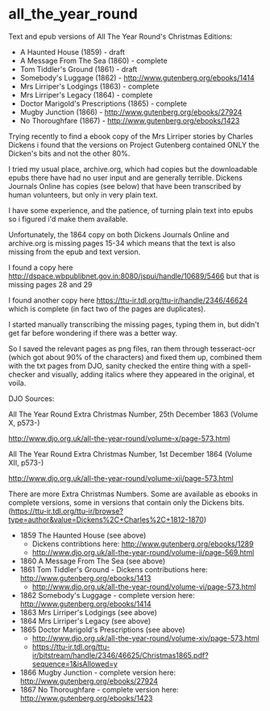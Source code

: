 # all_the_year_round
Text and epub versions of All The Year Round's Christmas Editions:
- A Haunted House (1859) - draft
- A Message From The Sea (1860) - complete
- Tom Tiddler's Ground (1861) - draft
- Somebody's Luggage (1862) - http://www.gutenberg.org/ebooks/1414
- Mrs Lirriper's Lodgings (1863) - complete
- Mrs Lirriper's Legacy (1864) - complete
- Doctor Marigold's Prescriptions (1865) - complete
- Mugby Junction (1866) - http://www.gutenberg.org/ebooks/27924
- No Thoroughfare (1867) - http://www.gutenberg.org/ebooks/1423

Trying recently to find a ebook copy of the Mrs Lirriper stories by Charles Dickens i found that the versions on Project Gutenberg contained ONLY the Dicken's bits and not the other 80%.

I tried my usual place, archive.org, which had copies but the downloadable epubs there have had no user input and are generally terrible. Dickens Journals Online has copies (see below) that have been transcribed by human volunteers, but only in very plain text.

I have some experience, and the patience, of turning plain text into epubs so i figured i'd make them available.

Unfortunately, the 1864 copy on both Dickens Journals Online and archive.org is missing pages 15-34 which means that the text is also missing from the epub and text version.

I found a copy here http://dspace.wbpublibnet.gov.in:8080/jspui/handle/10689/5466 but that is missing pages 28 and 29

I found another copy here https://ttu-ir.tdl.org/ttu-ir/handle/2346/46624 which is complete (in fact two of the pages are duplicates). 

I started manually transcribing the missing pages, typing them in, but didn't get far before wondering if there was a better way.

So I saved the relevant pages as png files, ran them through tesseract-ocr (which got about 90% of the characters) and fixed them up, combined them with the txt pages from DJO, sanity checked the entire thing with a spell-checker and visually, adding italics where they appeared in the original, et voila.

DJO Sources:

All The Year Round Extra Christmas Number, 25th December 1863 (Volume X, p573-)

http://www.djo.org.uk/all-the-year-round/volume-x/page-573.html

All The Year Round Extra Christmas Number, 1st December 1864 (Volume XII, p573-)

http://www.djo.org.uk/all-the-year-round/volume-xii/page-573.html

There are more Extra Christmas Numbers. Some are available as ebooks in complete versions, some in versions that contain only the Dickens bits.
(https://ttu-ir.tdl.org/ttu-ir/browse?type=author&value=Dickens%2C+Charles%2C+1812-1870)
* 1859 The Haunted House (see above)
  * Dickens contribtions here: http://www.gutenberg.org/ebooks/1289
  * http://www.djo.org.uk/all-the-year-round/volume-ii/page-569.html
* 1860 A Message From The Sea (see above)
* 1861 Tom Tiddler's Ground - Dickens contributions here: http://www.gutenberg.org/ebooks/1413
  * http://www.djo.org.uk/all-the-year-round/volume-vi/page-573.html
* 1862 Somebody's Luggage - complete version here: http://www.gutenberg.org/ebooks/1414
* 1863 Mrs Lirriper's Lodgings (see above)
* 1864 Mrs Lirriper's Legacy (see above)
* 1865 Doctor Marigold's Prescriptions (see above)
  * http://www.djo.org.uk/all-the-year-round/volume-xiv/page-573.html
  * https://ttu-ir.tdl.org/ttu-ir/bitstream/handle/2346/46625/Christmas1865.pdf?sequence=1&isAllowed=y
* 1866 Mugby Junction - complete version here: http://www.gutenberg.org/ebooks/27924
* 1867 No Thoroughfare - complete version here: http://www.gutenberg.org/ebooks/1423
